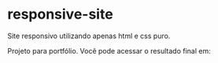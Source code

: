 # responsive-site
Site responsivo utilizando apenas html e css puro.


Projeto para portfólio. Você pode acessar o resultado final em:

